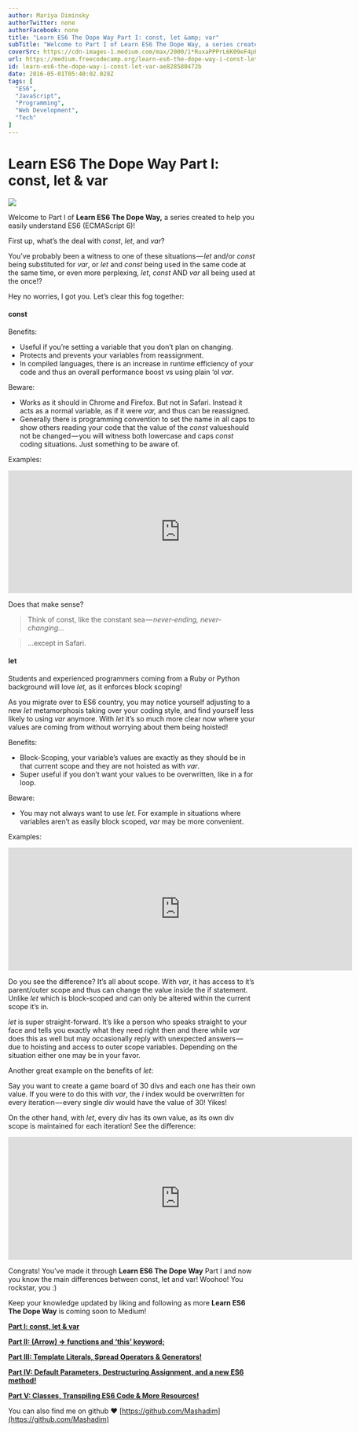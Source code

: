 ```yaml
---
author: Mariya Diminsky
authorTwitter: none
authorFacebook: none
title: "Learn ES6 The Dope Way Part I: const, let &amp; var"
subTitle: "Welcome to Part I of Learn ES6 The Dope Way, a series created to help you easily understand ES6 (ECMAScript 6)!..."
coverSrc: https://cdn-images-1.medium.com/max/2000/1*RuxaPPPrL6K09eF4pFhISw.jpeg
url: https://medium.freecodecamp.org/learn-es6-the-dope-way-i-const-let-var-ae828580472b
id: learn-es6-the-dope-way-i-const-let-var-ae828580472b
date: 2016-05-01T05:40:02.028Z
tags: [
  "ES6",
  "JavaScript",
  "Programming",
  "Web Development",
  "Tech"
]
---
```

# Learn ES6 The Dope Way Part I: const, let & var







![](https://cdn-images-1.medium.com/max/2000/1*RuxaPPPrL6K09eF4pFhISw.jpeg)







Welcome to Part I of **Learn ES6 The Dope Way,** a series created to help you easily understand ES6 (ECMAScript 6)!

First up, what’s the deal with _const_, _let_, and _var_?

You’ve probably been a witness to one of these situations — _let_ and/or _const_ being substituted for _var_, or _let_ and _const_ being used in the same code at the same time, or even more perplexing, _let_, _const_ AND _var_ all being used at the once!?

Hey no worries, I got you. Let’s clear this fog together:

#### const

Benefits:

*   Useful if you’re setting a variable that you don’t plan on changing.
*   Protects and prevents your variables from reassignment.
*   In compiled languages, there is an increase in runtime efficiency of your code and thus an overall performance boost vs using plain ‘ol _var_.

Beware:

*   Works as it should in Chrome and Firefox. But not in Safari. Instead it acts as a normal variable, as if it were _var,_ and thus can be reassigned.
*   Generally there is programming convention to set the name in all caps to show others reading your code that the value of the _const_ valueshould not be changed — you will witness both lowercase and caps _const_ coding situations. Just something to be aware of.

Examples:





<iframe width="700" height="250" src="https://medium.freecodecamp.org/media/c4c7fd9ee616f0341cd17b3f8fa2a256?postId=ae828580472b" data-media-id="c4c7fd9ee616f0341cd17b3f8fa2a256" data-thumbnail="https://i.embed.ly/1/image?url=https%3A%2F%2Favatars2.githubusercontent.com%2Fu%2F13845602%3Fv%3D4%26s%3D400&amp;key=a19fcc184b9711e1b4764040d3dc5c07" allowfullscreen="" frameborder="0"></iframe>





Does that make sense?

> Think of const, like the constant sea — _never-ending, never-changing…_

> …except in Safari.

#### let

Students and experienced programmers coming from a Ruby or Python background will love _let,_ as it enforces block scoping!

As you migrate over to ES6 country, you may notice yourself adjusting to a new _let_ metamorphosis taking over your coding style, and find yourself less likely to using _var_ anymore. With _let_ it’s so much more clear now where your values are coming from without worrying about them being hoisted!

Benefits:

*   Block-Scoping, your variable’s values are exactly as they should be in that current scope and they are not hoisted as with _var_.
*   Super useful if you don’t want your values to be overwritten, like in a for loop.

Beware:

*   You may not always want to use _let_. For example in situations where variables aren’t as easily block scoped, _var_ may be more convenient.

Examples:





<iframe width="700" height="250" src="https://medium.freecodecamp.org/media/8527b1190c387f8aec8465b5994f4a96?postId=ae828580472b" data-media-id="8527b1190c387f8aec8465b5994f4a96" data-thumbnail="https://i.embed.ly/1/image?url=https%3A%2F%2Favatars2.githubusercontent.com%2Fu%2F13845602%3Fv%3D4%26s%3D400&amp;key=a19fcc184b9711e1b4764040d3dc5c07" allowfullscreen="" frameborder="0"></iframe>





Do you see the difference? It’s all about scope. With _var_, it has access to it’s parent/outer scope and thus can change the value inside the if statement. Unlike _let_ which is block-scoped and can only be altered within the current scope it’s in.

_let_ is super straight-forward. It’s like a person who speaks straight to your face and tells you exactly what they need right then and there while _var_ does this as well but may occasionally reply with unexpected answers — due to hoisting and access to outer scope variables. Depending on the situation either one may be in your favor.

Another great example on the benefits of _let_:

Say you want to create a game board of 30 divs and each one has their own value. If you were to do this with _var_, the _i_ index would be overwritten for every iteration — every single div would have the value of 30! Yikes!

On the other hand, with _let_, every div has its own value, as its own div scope is maintained for each iteration! See the difference:





<iframe width="700" height="250" src="https://medium.freecodecamp.org/media/a159c903c9f8e33795c6bd13841983e7?postId=ae828580472b" data-media-id="a159c903c9f8e33795c6bd13841983e7" data-thumbnail="https://i.embed.ly/1/image?url=https%3A%2F%2Favatars2.githubusercontent.com%2Fu%2F13845602%3Fv%3D4%26s%3D400&amp;key=a19fcc184b9711e1b4764040d3dc5c07" allowfullscreen="" frameborder="0"></iframe>





Congrats! You’ve made it through **Learn ES6 The Dope Way** Part I and now you know the main differences between const, let and var! Woohoo! You rockstar, you :)

Keep your knowledge updated by liking and following as more **Learn ES6 The Dope Way** is coming soon to Medium!

[**Part I: const, let & var**](https://medium.freecodecamp.com/learn-es6-the-dope-way-i-const-let-var-ae828580472b#.lvovn8y96)

[**Part II: (Arrow) => functions and ‘this’ keyword;**](https://medium.com/@__Masha__/learn-es6-the-dope-way-part-ii-arrow-functions-and-the-this-keyword-381ac7a32881#.59q9th108)

[**Part III: Template Literals, Spread Operators & Generators!**](https://medium.com/@__Masha__/learn-es6-the-dope-way-part-iii-template-literals-spread-operators-generators-592765337294#.akxbad3wl)

[**Part IV: Default Parameters, Destructuring Assignment, and a new ES6 method!**](https://medium.com/@__Masha__/learn-es6-the-dope-way-part-iv-default-parameters-destructuring-assignment-a-new-es6-method-44393190b8c9#.c0xb0vmqz)

[**Part V: Classes, Transpiling ES6 Code & More Resources!**](https://medium.com/@__Masha__/learn-es6-the-dope-way-part-v-classes-browser-compatibility-transpiling-es6-code-47f62267661#.5xsfm9s8s)

You can also find me on github ❤ [https://github.com/Mashadim](https://github.com/Mashadim)








